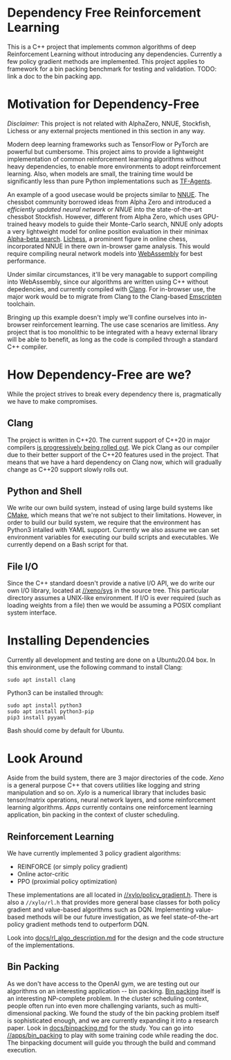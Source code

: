 # Dependency Free Reinforcement Learning
This is a C++ project that implements common algorithms of deep Reinforcement
Learning without introducing any dependencies. Currently a few policy gradient
methods are implemented. This project applies to framework for a bin packing
benchmark for testing and validation. TODO: link a doc to the bin packing app.

# Motivation for Dependency-Free
*Disclaimer:* This project is not related with AlphaZero, NNUE, Stockfish,
Lichess or any external projects mentioned in this section in any way.

Modern deep learning frameworks such as TensorFlow or PyTorch are powerful but
cumbersome. This project aims to provide a lightweight implementation of common
reinforcement learning algorithms without heavy dependencies, to enable more
environments to adopt reinforcement learning. Also, when models are small, the
training time would be significantly less than pure Python implementations such
as [TF-Agents](https://github.com/tensorflow/agents).

An example of a good usecase would be projects similar to
[NNUE](https://www.chessprogramming.org/Stockfish_NNUE). The chessbot community
borrowed ideas from Alpha Zero and introduced a _efficiently updated neural
network_ or _NNUE_ into the state-of-the-art chessbot Stockfish. However,
different from Alpha Zero, which uses GPU-trained heavy models to guide their
Monte-Carlo search, NNUE only adopts a very lightweight model for online
position evaluation in their minimax [Alpha-beta
search](https://en.wikipedia.org/wiki/Alpha%E2%80%93beta_pruning).
[Lichess](https://lichess.org/), a prominent figure in online chess,
incorporated NNUE in there own in-browser game analysis. This would require
compiling neural network models into [WebAssembly](https://webassembly.org/) for
best performance.

Under similar circumstances, it'll be very managable to support compiling into
WebAssembly, since our algorithms are written using C++ without depedencies, and
currently compiled with [Clang](https://clang.llvm.org/). For in-browser use,
the major work would be to migrate from Clang to the Clang-based
[Emscripten](https://emscripten.org/) toolchain.

Bringing up this example doesn't imply we'll confine ourselves into in-browser
reinforcement learning. The use case scenarios are limitless. Any project that
is too monolithic to be integrated with a heavy external library will be able to
benefit, as long as the code is compiled through a standard C++ compiler.

# How Dependency-Free are we?
While the project strives to break every dependency there is, pragmatically we
have to make compromises.

## Clang
The project is written in C++20. The current support of C++20 in major compilers
[is progressively being rolled
out](https://en.cppreference.com/w/cpp/compiler_support). We pick Clang as our
compiler due to their better support of the C++20 features used in the project.
That means that we have a hard dependency on Clang now, which will gradually
change as C++20 support slowly rolls out.

## Python and Shell
We write our own build system, instead of using large build systems like
[CMake](https://cmake.org/), which means that we're not subject to their
limitations. However, in order to build our build system, we require that the
environment has Python3 intalled with YAML support. Currently we also assume we
can set environment variables for executing our build scripts and executables.
We currently depend on a Bash script for that.

## File I/O
Since the C++ standard doesn't provide a native I/O API, we do write our own I/O
library, located at [//xeno/sys](xeno/sys) in the source tree. This particular
directory assumes a UNIX-like environment. If I/O is ever required (such as
loading weights from a file) then we would be assuming a POSIX compliant system
interface.

# Installing Dependencies
Currently all development and testing are done on a Ubuntu20.04 box. In this
environment, use the following command to install Clang:
```
sudo apt install clang
```

Python3 can be installed through:
```
sudo apt install python3
sudo apt install python3-pip
pip3 install pyyaml
```

Bash should come by default for Ubuntu.

[//]: # (MathJax test)
[//]: # (<img src="https://render.githubusercontent.com/render/math?math=e^{i \pi} = -1">)

[//]: # (<img src="https://render.githubusercontent.com/render/math?math=x = {-b \pm \sqrt{b^2-4ac} \over 2a}">)

# Look Around
Aside from the build system, there are 3 major directories of the code. _Xeno_
is a general purpose C++ that covers utilities like logging and string
manipulation and so on. _Xylo_ is a numerical library that includes basic
tensor/matrix operations, neural network layers, and some reinforcement learning
algorithms. _Apps_ currently contains one reinforcement learning application,
bin packing in the context of cluster scheduling.

## Reinforcement Learning
We have currently implemented 3 policy gradient algorithms:
* REINFORCE (or simply policy gradient)
* Online actor-critic
* PPO (proximial policy optimization)

These implementations are all located in
[//xylo/policy_gradient.h](xylo/policy_gradient.h). There is also a
`//xylo/rl.h` that provides more general base classes for both policy gradient
and value-based algorithms such as DQN. Implementing value-based methods will be
our future investigation, as we feel state-of-the-art policy gradient methods
tend to outperform DQN.

Look into [docs/rl_algo_description.md](docs/rl_algo_description.md) for
the design and the code structure of the implementations.

## Bin Packing
As we don't have access to the OpenAI gym, we are testing out our algorithms on
an interesting application -- bin packing. [Bin
packing](https://en.wikipedia.org/wiki/Bin_packing_problem) itself is an
interesting NP-complete problem. In the cluster scheduling context, people often
run into even more challenging variants, such as multi-dimensional packing. We
found the study of the bin packing problem itself is sophisticated enough, and
we are currently expanding it into a research paper.  Look in
[docs/binpacking.md](docs/binpacking.md) for the study. You can go into
[//apps/bin_packing](apps/bin_packing) to play with some training code while
reading the doc. The binpacking document will guide you through the build and
command execution.
